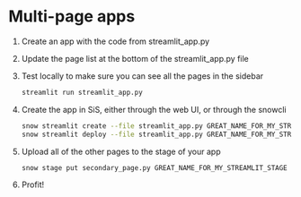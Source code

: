 # Multi-page apps

1. Create an app with the code from streamlit_app.py
2. Update the page list at the bottom of the streamlit_app.py file
3. Test locally to make sure you can see all the pages in the sidebar

   ```sh
   streamlit run streamlit_app.py
   ```

4. Create the app in SiS, either through the web UI, or through the snowcli

   ```sh
   snow streamlit create --file streamlit_app.py GREAT_NAME_FOR_MY_STREAMLIT
   snow streamlit deploy --file streamlit_app.py GREAT_NAME_FOR_MY_STREAMLIT
   ```

5. Upload all of the other pages to the stage of your app

   ```sh
   snow stage put secondary_page.py GREAT_NAME_FOR_MY_STREAMLIT_STAGE
   ```

6. Profit!
